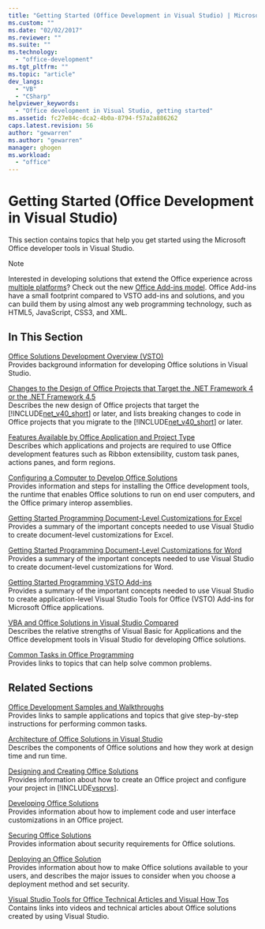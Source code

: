 ```yaml
---
title: "Getting Started (Office Development in Visual Studio) | Microsoft Docs"
ms.custom: ""
ms.date: "02/02/2017"
ms.reviewer: ""
ms.suite: ""
ms.technology: 
  - "office-development"
ms.tgt_pltfrm: ""
ms.topic: "article"
dev_langs: 
  - "VB"
  - "CSharp"
helpviewer_keywords: 
  - "Office development in Visual Studio, getting started"
ms.assetid: fc27e84c-dca2-4b0a-8794-f57a2a886262
caps.latest.revision: 56
author: "gewarren"
ms.author: "gewarren"
manager: ghogen
ms.workload: 
  - "office"
---
```

# Getting Started (Office Development in Visual Studio)
  This section contains topics that help you get started using the Microsoft Office developer tools in Visual Studio.  
  
> [!NOTE]  
>  Interested in developing solutions that extend the Office experience across [multiple platforms](https://dev.office.com/add-in-availability)? Check out the new [Office Add-ins model](https://dev.office.com/docs/add-ins/overview/office-add-ins). Office Add-ins have a small footprint compared to VSTO add-ins and solutions, and you can build them by using almost any web programming technology, such as HTML5, JavaScript, CSS3, and XML.  
  
## In This Section  
 [Office Solutions Development Overview &#40;VSTO&#41;](../vsto/office-solutions-development-overview-vsto.md)  
 Provides background information for developing Office solutions in Visual Studio.  
  
 [Changes to the Design of Office Projects that Target the .NET Framework 4 or the .NET Framework 4.5](../vsto/changes-to-the-design-of-office-projects-that-target-the-dotnet-framework-4-or-the-dotnet-framework-4-5.md)  
 Describes the new design of Office projects that target the [!INCLUDE[net_v40_short](../sharepoint/includes/net-v40-short-md.md)] or later, and lists breaking changes to code in Office projects that you migrate to the [!INCLUDE[net_v40_short](../sharepoint/includes/net-v40-short-md.md)] or later.  
  
 [Features Available by Office Application and Project Type](../vsto/features-available-by-office-application-and-project-type.md)  
 Describes which applications and projects are required to use Office development features such as Ribbon extensibility, custom task panes, actions panes, and form regions.  
  
 [Configuring a Computer to Develop Office Solutions](../vsto/configuring-a-computer-to-develop-office-solutions.md)  
 Provides information and steps for installing the Office development tools, the runtime that enables Office solutions to run on end user computers, and the Office primary interop assemblies.  
  
 [Getting Started Programming Document-Level Customizations for Excel](../vsto/getting-started-programming-document-level-customizations-for-excel.md)  
 Provides a summary of the important concepts needed to use Visual Studio to create document-level customizations for Excel.  
  
 [Getting Started Programming Document-Level Customizations for Word](../vsto/getting-started-programming-document-level-customizations-for-word.md)  
 Provides a summary of the important concepts needed to use Visual Studio to create document-level customizations for Word.  
  
 [Getting Started Programming VSTO Add-ins](../vsto/getting-started-programming-vsto-add-ins.md)  
 Provides a summary of the important concepts needed to use Visual Studio to create application-level Visual Studio Tools for Office (VSTO) Add-ins for Microsoft Office applications.  
  
 [VBA and Office Solutions in Visual Studio Compared](../vsto/vba-and-office-solutions-in-visual-studio-compared.md)  
 Describes the relative strengths of Visual Basic for Applications and the Office development tools in Visual Studio for developing Office solutions.  
  
 [Common Tasks in Office Programming](../vsto/common-tasks-in-office-programming.md)  
 Provides links to topics that can help solve common problems.  
  
## Related Sections  
 [Office Development Samples and Walkthroughs](../vsto/office-development-samples-and-walkthroughs.md)  
 Provides links to sample applications and topics that give step-by-step instructions for performing common tasks.  
  
 [Architecture of Office Solutions in Visual Studio](../vsto/architecture-of-office-solutions-in-visual-studio.md)  
 Describes the components of Office solutions and how they work at design time and run time.  
  
 [Designing and Creating Office Solutions](../vsto/designing-and-creating-office-solutions.md)  
 Provides information about how to create an Office project and configure your project in [!INCLUDE[vsprvs](../sharepoint/includes/vsprvs-md.md)].  
  
 [Developing Office Solutions](../vsto/developing-office-solutions.md)  
 Provides information about how to implement code and user interface customizations in an Office project.  
  
 [Securing Office Solutions](../vsto/securing-office-solutions.md)  
 Provides information about security requirements for Office solutions.  
  
 [Deploying an Office Solution](../vsto/deploying-an-office-solution.md)  
 Provides information about how to make Office solutions available to your users, and describes the major issues to consider when you choose a deployment method and set security.  
  
 [Visual Studio Tools for Office Technical Articles and Visual How Tos](http://go.microsoft.com/fwlink/?LinkID=106640)  
 Contains links into videos and technical articles about Office solutions created by using Visual Studio.  
  
  